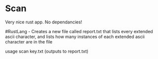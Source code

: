 

# Scan

Very nice rust app. No dependancies!

#RustLang -  Creates a new file called report.txt that lists every extended ascii character, and lists how many instances of each extended ascii character are in the file

usage scan key.txt (outputs to report.txt) 
